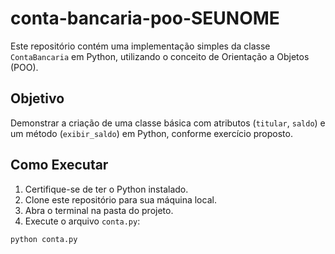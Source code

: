 # conta-bancaria-poo-SEUNOME

Este repositório contém uma implementação simples da classe `ContaBancaria` em Python, utilizando o conceito de Orientação a Objetos (POO).

## Objetivo

Demonstrar a criação de uma classe básica com atributos (`titular`, `saldo`) e um método (`exibir_saldo`) em Python, conforme exercício proposto.

## Como Executar

1. Certifique-se de ter o Python instalado.
2. Clone este repositório para sua máquina local.
3. Abra o terminal na pasta do projeto.
4. Execute o arquivo `conta.py`:

```bash
python conta.py
